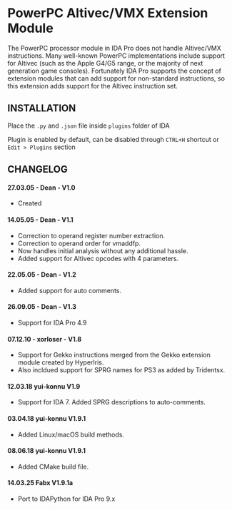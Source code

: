 

# PowerPC Altivec/VMX Extension Module

The PowerPC processor module in IDA Pro does not handle Altivec/VMX instructions. Many
well-known PowerPC implementations include support for Altivec (such as the Apple G4/G5 range,
or the majority of next generation game consoles). Fortunately IDA Pro supports the concept of
extension modules that can add support for non-standard instructions, so this extension adds
support for the Altivec instruction set.

INSTALLATION
------------
Place the `.py` and `.json` file inside `plugins` folder of IDA

Plugin is enabled by default, can be disabled through `CTRL+H` shortcut or `Edit > Plugins` section




CHANGELOG
------------
#### 27.03.05 - Dean - V1.0
* Created

#### 14.05.05 - Dean - V1.1
* Correction to operand register number extraction.
* Correction to operand order for vmaddfp.
* Now handles initial analysis without any additional hassle.
* Added support for Altivec opcodes with 4 parameters.

#### 22.05.05 - Dean - V1.2
* Added support for auto comments.

#### 26.09.05 - Dean - V1.3
* Support for IDA Pro 4.9

#### 07.12.10 - xorloser - V1.8
* Support for Gekko instructions merged from the Gekko extension module created by HyperIris.
* Also incldued support for SPRG names for PS3 as added by Tridentsx.

#### 12.03.18  yui-konnu   V1.9
* Support for IDA 7. Added SPRG descriptions to auto-comments.

#### 03.04.18  yui-konnu   V1.9.1
* Added Linux/macOS build methods.

#### 08.06.18  yui-konnu   V1.9.1
* Added CMake build file.

#### 14.03.25  Fabx        V1.9.1a
* Port to IDAPython for IDA Pro 9.x
